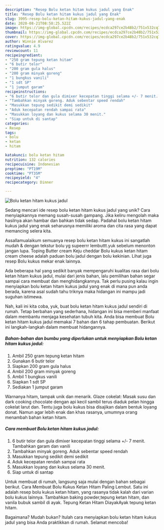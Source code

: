 ```yaml
---
description: "Resep Bolu ketan hitam kukus jadul yang Enak"
title: "Resep Bolu ketan hitam kukus jadul yang Enak"
slug: 3995-resep-bolu-ketan-hitam-kukus-jadul-yang-enak
date: 2020-08-21T08:58:25.522Z
image: https://img-global.cpcdn.com/recipes/ecdca297ce2b48b2/751x532cq70/bolu-ketan-hitam-kukus-jadul-foto-resep-utama.jpg
thumbnail: https://img-global.cpcdn.com/recipes/ecdca297ce2b48b2/751x532cq70/bolu-ketan-hitam-kukus-jadul-foto-resep-utama.jpg
cover: https://img-global.cpcdn.com/recipes/ecdca297ce2b48b2/751x532cq70/bolu-ketan-hitam-kukus-jadul-foto-resep-utama.jpg
author: Winnie Alvarez
ratingvalue: 4.9
reviewcount: 11
recipeingredient:
- "250 gram tepung ketan hitam"
- "6 butir telor"
- "200 gram gula halus"
- "200 gram minyak goreng"
- "1 bungkus vanili"
- "1 sdt SP"
- "1 jumput garam"
recipeinstructions:
- "6 butir telor dan gula dimixer kecepatan tinggi selama +/- 7 menit. Tambahkan garam dan vanili"
- "Tambahkan minyak goreng. Aduk sebentar speed rendah"
- "Masukkan tepung sedikit demi sedikit"
- "Aduk kecepatan rendah sampai rata"
- "Masukkan loyang dan kukus selama 30 menit."
- "Siap untuk di santap"
categories:
- Resep
tags:
- bolu
- ketan
- hitam

katakunci: bolu ketan hitam 
nutrition: 132 calories
recipecuisine: Indonesian
preptime: "PT19M"
cooktime: "PT35M"
recipeyield: "4"
recipecategory: Dinner

---
```



![Bolu ketan hitam kukus jadul](https://img-global.cpcdn.com/recipes/ecdca297ce2b48b2/751x532cq70/bolu-ketan-hitam-kukus-jadul-foto-resep-utama.jpg)

Sedang mencari ide resep bolu ketan hitam kukus jadul yang unik? Cara menyiapkannya memang susah-susah gampang. Jika keliru mengolah maka hasilnya akan hambar dan bahkan tidak sedap. Padahal bolu ketan hitam kukus jadul yang enak seharusnya memiliki aroma dan cita rasa yang dapat memancing selera kita.

Assallamualaikum semuanya resep bolu ketan hitam kukus ini sangatlah mudah &amp; dengan tekstur bolu yg supeerrr lembuttt.yuk sebelum menonton jangan lupa. Toping Butter cream Keju cheddar Bolu kukus ketan hitam cream cheese adalah paduan bolu jadul dengan bolu kekinian. Lihat juga resep Bolu kukus mekar enak lainnya.

Ada beberapa hal yang sedikit banyak mempengaruhi kualitas rasa dari bolu ketan hitam kukus jadul, mulai dari jenis bahan, lalu pemilihan bahan segar sampai cara membuat dan menghidangkannya. Tak perlu pusing kalau ingin menyiapkan bolu ketan hitam kukus jadul yang enak di mana pun anda berada, karena asal sudah tahu triknya maka hidangan ini mampu jadi suguhan istimewa.


Nah, kali ini kita coba, yuk, buat bolu ketan hitam kukus jadul sendiri di rumah. Tetap berbahan yang sederhana, hidangan ini bisa memberi manfaat dalam membantu menjaga kesehatan tubuh kita. Anda bisa membuat Bolu ketan hitam kukus jadul memakai 7 bahan dan 6 tahap pembuatan. Berikut ini langkah-langkah dalam membuat hidangannya.

<!--inarticleads1-->

##### Bahan-bahan dan bumbu yang diperlukan untuk menyiapkan Bolu ketan hitam kukus jadul:

1. Ambil 250 gram tepung ketan hitam
1. Gunakan 6 butir telor
1. Siapkan 200 gram gula halus
1. Ambil 200 gram minyak goreng
1. Ambil 1 bungkus vanili
1. Siapkan 1 sdt SP
1. Sediakan 1 jumput garam


Warnanya hitam, tampak unik dan menarik. Glaze cokelat: Masak susu dan dark cooking chocolate dengan api kecil sambil terus diaduk pelan hingga cokelat larut dan. Tentu juga bolu kukus bisa disajikan dalam bentuk loyang donat. Namun agar lebih enak dan khas rasanya, umumnya orang menambah bahan ketan hitam. 

<!--inarticleads2-->

##### Cara membuat Bolu ketan hitam kukus jadul:

1. 6 butir telor dan gula dimixer kecepatan tinggi selama +/- 7 menit. Tambahkan garam dan vanili
1. Tambahkan minyak goreng. Aduk sebentar speed rendah
1. Masukkan tepung sedikit demi sedikit
1. Aduk kecepatan rendah sampai rata
1. Masukkan loyang dan kukus selama 30 menit.
1. Siap untuk di santap


Untuk membuat di rumah, langsung saja mulai dengan bahan sebagai berikut. Cara Membuat Bolu Kukus Ketan Hitam Paling Lembut. Satu ini adalah resep bolu kukus ketan hitam, yang rasanya tidak kalah dari varian bolu kukus lainnya. Tambahkan baking powder,tepung ketan hitam, dan vanila bubuk sambil di ayak. Tepung Ketan Hitam DiayakAyak tepung ketan hitam. 

Bagaimana? Mudah bukan? Itulah cara menyiapkan bolu ketan hitam kukus jadul yang bisa Anda praktikkan di rumah. Selamat mencoba!
